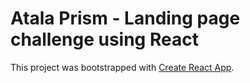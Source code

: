 # Atala Prism - Landing page challenge using React

This project was bootstrapped with [Create React App](https://github.com/facebook/create-react-app).

